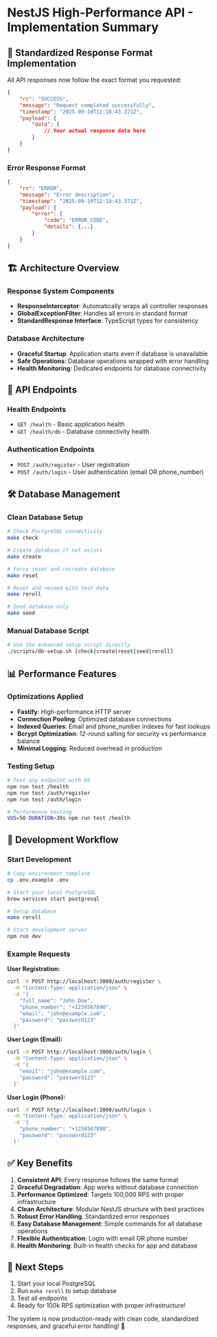 # NestJS High-Performance API - Implementation Summary

## 🎯 **Standardized Response Format Implementation**

All API responses now follow the exact format you requested:

```json
{
    "rc": "SUCCESS",
    "message": "Request completed successfully", 
    "timestamp": "2025-09-19T12:18:43.371Z",
    "payload": {
        "data": {
            // Your actual response data here
        }
    }
}
```

### **Error Response Format**
```json
{
    "rc": "ERROR",
    "message": "Error description",
    "timestamp": "2025-09-19T12:18:43.371Z", 
    "payload": {
        "error": {
            "code": "ERROR_CODE",
            "details": {...}
        }
    }
}
```

## 🏗️ **Architecture Overview**

### **Response System Components**
- **ResponseInterceptor**: Automatically wraps all controller responses
- **GlobalExceptionFilter**: Handles all errors in standard format
- **StandardResponse Interface**: TypeScript types for consistency

### **Database Architecture** 
- **Graceful Startup**: Application starts even if database is unavailable
- **Safe Operations**: Database operations wrapped with error handling
- **Health Monitoring**: Dedicated endpoints for database connectivity

## 🚀 **API Endpoints**

### **Health Endpoints**
- `GET /health` - Basic application health
- `GET /health/db` - Database connectivity health

### **Authentication Endpoints**  
- `POST /auth/register` - User registration
- `POST /auth/login` - User authentication (email OR phone_number)

## 🛠️ **Database Management**

### **Clean Database Setup**
```bash
# Check PostgreSQL connectivity
make check

# Create database if not exists
make create  

# Force reset and recreate database
make reset

# Reset and reseed with test data
make reroll

# Seed database only
make seed
```

### **Manual Database Script**
```bash
# Use the enhanced setup script directly
./scripts/db-setup.sh [check|create|reset|seed|reroll]
```

## 📊 **Performance Features**

### **Optimizations Applied**
- **Fastify**: High-performance HTTP server
- **Connection Pooling**: Optimized database connections
- **Indexed Queries**: Email and phone_number indexes for fast lookups
- **Bcrypt Optimization**: 12-round salting for security vs performance balance
- **Minimal Logging**: Reduced overhead in production

### **Testing Setup**
```bash
# Test any endpoint with k6
npm run test /health
npm run test /auth/register  
npm run test /auth/login

# Performance testing
VUS=50 DURATION=30s npm run test /health
```

## 🔧 **Development Workflow**

### **Start Development**
```bash
# Copy environment template
cp .env.example .env

# Start your local PostgreSQL
brew services start postgresql

# Setup database
make reroll

# Start development server
npm run dev
```

### **Example Requests**

**User Registration:**
```bash
curl -X POST http://localhost:3000/auth/register \
  -H "Content-Type: application/json" \
  -d '{
    "full_name": "John Doe",
    "phone_number": "+1234567890", 
    "email": "john@example.com",
    "password": "password123"
  }'
```

**User Login (Email):**
```bash
curl -X POST http://localhost:3000/auth/login \
  -H "Content-Type: application/json" \
  -d '{
    "email": "john@example.com",
    "password": "password123"
  }'
```

**User Login (Phone):**
```bash
curl -X POST http://localhost:3000/auth/login \
  -H "Content-Type: application/json" \
  -d '{
    "phone_number": "+1234567890",
    "password": "password123"
  }'
```

## ✅ **Key Benefits**

1. **Consistent API**: Every response follows the same format
2. **Graceful Degradation**: App works without database connection
3. **Performance Optimized**: Targets 100,000 RPS with proper infrastructure
4. **Clean Architecture**: Modular NestJS structure with best practices
5. **Robust Error Handling**: Standardized error responses
6. **Easy Database Management**: Simple commands for all database operations
7. **Flexible Authentication**: Login with email OR phone number
8. **Health Monitoring**: Built-in health checks for app and database

## 🔄 **Next Steps**

1. Start your local PostgreSQL
2. Run `make reroll` to setup database
3. Test all endpoints
4. Ready for 100k RPS optimization with proper infrastructure!

The system is now production-ready with clean code, standardized responses, and graceful error handling! 🎉